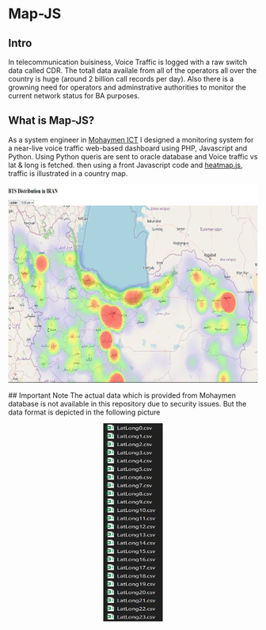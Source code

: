 # Map-JS
## Intro
In telecommunication buisiness, Voice Traffic is logged with a raw switch data called CDR. The totall data availale from all of the operators all over the country is huge (around 2 billion call records per day). Also there is a growning need for operators and adminstrative authorities to monitor the current network status for BA purposes.
## What is Map-JS?
As a system engineer in [Mohaymen ICT](https://www.mohaymen.ir/en/) I designed a monitoring system for a near-live voice traffic web-based dashboard using PHP, Javascript and Python. Using Python queris are sent to oracle database and Voice traffic vs lat & long is fetched. then using a front Javascript code and [heatmap.js](https://www.patrick-wied.at/static/heatmapjs), traffic is illustrated in a country map.
<p align="center">
<img src="https://github.com/alireza-shirzad/Map-JS/blob/master/Preview.png" height="400" width="800" >
</p>
## Important Note
The actual data which is provided from Mohaymen database is not available in this repository due to security issues. But the data format is depicted in the following picture
<p align="center">
  <img src="https://github.com/alireza-shirzad/Map-JS/blob/master/Files.png" height="400" width="120" >
</p>

